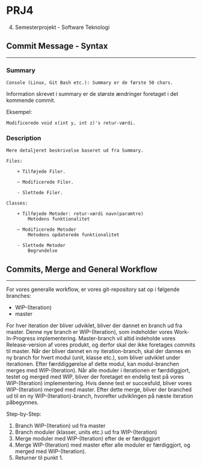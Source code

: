 # PRJ4

4. Semesterprojekt - Software Teknologi

## Commit Message - Syntax

---

### Summary

`Console (Linux, Git Bash etc.): Summary er de første 50 chars.`

Information skrevet i summary er de største ændringer foretaget i det kommende commit.

Eksempel:

```
Modificerede void x(int y, int z)'s retur-værdi. 
```

### Description

```
Mere detaljeret beskrivelse baseret ud fra Summary.

Files:

	+ Tilføjede Filer.

	~ Modificerede Filer.

	- Slettede Filer.

Classes:

	+ Tilføjede Metoder: retur-værdi navn(paramtre)
		Metodens funktionalitet

	~ Modificerede Metoder
		Metodens opdaterede funktionalitet

	- Slettede Metoder
		Begrundelse

```

## Commits, Merge and General Workflow

---

For vores generalle workflow, er vores git-repository sat op i følgende branches:
* WIP-(Iteration)
* master

For hver iteration der bliver udviklet, bliver der dannet en branch ud fra master.
Denne nye branch er WIP-(Iteration), som indeholder vores Work-In-Progress implementering.
Master-branch vil altid indeholde vores Release-version af vores produkt, og derfor skal der ikke foretages commits til master.
Når der bliver dannet en ny iteration-branch, skal der dannes en ny branch for hvert modul (unit, klasse etc.), som bliver udviklet under iterationen.
Efter færddiggørelse af dette modul, kan modul-branchen merges med WIP-(Iteration).
Når alle moduler i iterationen er færddiggjort, testet og merged med WIP, bliver der foretaget en endelig test på vores WIP-(Iteration) implementering.
Hvis denne test er succesfuld, bliver vores WIP-(Iteration) merged med master.
Efter dette merge, bliver der branched ud til en ny WIP-(Iteration)-branch, hvorefter udviklingen på næste iteration påbegynnes.

Step-by-Step:
1. Branch WIP-(Iteration) ud fra master
2. Branch moduler (klasser, units etc.) ud fra WIP-(Iteration)
3. Merge moduler med WIP-(Iteration) efter de er færdiggjort
4. Merge WIP-(Iteration) med master efter alle moduler er færdiggjort, og merged med WIP-(Iteration).
5. Returner til punkt 1.